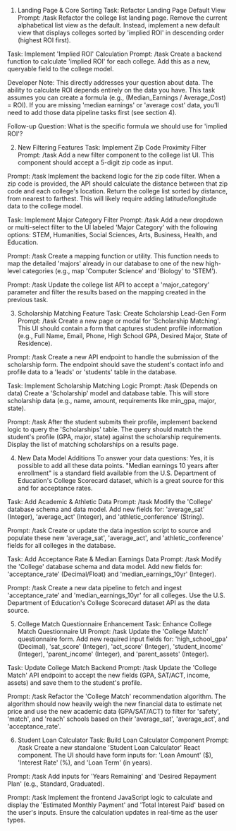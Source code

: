 1. Landing Page & Core Sorting
Task: Refactor Landing Page Default View
Prompt: /task Refactor the college list landing page. Remove the current alphabetical list view as the default. Instead, implement a new default view that displays colleges sorted by 'implied ROI' in descending order (highest ROI first).

Task: Implement 'Implied ROI' Calculation
Prompt: /task Create a backend function to calculate 'implied ROI' for each college. Add this as a new, queryable field to the college model.

Developer Note: This directly addresses your question about data. The ability to calculate ROI depends entirely on the data you have. This task assumes you can create a formula (e.g., (Median_Earnings / Average_Cost) = ROI). If you are missing 'median earnings' or 'average cost' data, you'll need to add those data pipeline tasks first (see section 4).

Follow-up Question: What is the specific formula we should use for 'implied ROI'?

2. New Filtering Features
Task: Implement Zip Code Proximity Filter
Prompt: /task Add a new filter component to the college list UI. This component should accept a 5-digit zip code as input.

Prompt: /task Implement the backend logic for the zip code filter. When a zip code is provided, the API should calculate the distance between that zip code and each college's location. Return the college list sorted by distance, from nearest to farthest. This will likely require adding latitude/longitude data to the college model.

Task: Implement Major Category Filter
Prompt: /task Add a new dropdown or multi-select filter to the UI labeled 'Major Category' with the following options: STEM, Humanities, Social Sciences, Arts, Business, Health, and Education.

Prompt: /task Create a mapping function or utility. This function needs to map the detailed 'majors' already in our database to one of the new high-level categories (e.g., map 'Computer Science' and 'Biology' to 'STEM').

Prompt: /task Update the college list API to accept a 'major_category' parameter and filter the results based on the mapping created in the previous task.

3. Scholarship Matching Feature
Task: Create Scholarship Lead-Gen Form
Prompt: /task Create a new page or modal for 'Scholarship Matching'. This UI should contain a form that captures student profile information (e.g., Full Name, Email, Phone, High School GPA, Desired Major, State of Residence).

Prompt: /task Create a new API endpoint to handle the submission of the scholarship form. The endpoint should save the student's contact info and profile data to a 'leads' or 'students' table in the database.

Task: Implement Scholarship Matching Logic
Prompt: /task (Depends on data) Create a 'Scholarship' model and database table. This will store scholarship data (e.g., name, amount, requirements like min_gpa, major, state).

Prompt: /task After the student submits their profile, implement backend logic to query the 'Scholarships' table. The query should match the student's profile (GPA, major, state) against the scholarship requirements. Display the list of matching scholarships on a results page.

4. New Data Model Additions
To answer your data questions: Yes, it is possible to add all these data points. "Median earnings 10 years after enrollment" is a standard field available from the U.S. Department of Education's College Scorecard dataset, which is a great source for this and for acceptance rates.

Task: Add Academic & Athletic Data
Prompt: /task Modify the 'College' database schema and data model. Add new fields for: 'average_sat' (Integer), 'average_act' (Integer), and 'athletic_conference' (String).

Prompt: /task Create or update the data ingestion script to source and populate these new 'average_sat', 'average_act', and 'athletic_conference' fields for all colleges in the database.

Task: Add Acceptance Rate & Median Earnings Data
Prompt: /task Modify the 'College' database schema and data model. Add new fields for: 'acceptance_rate' (Decimal/Float) and 'median_earnings_10yr' (Integer).

Prompt: /task Create a new data pipeline to fetch and ingest 'acceptance_rate' and 'median_earnings_10yr' for all colleges. Use the U.S. Department of Education's College Scorecard dataset API as the data source.

5. College Match Questionnaire Enhancement
Task: Enhance College Match Questionnaire UI
Prompt: /task Update the 'College Match' questionnaire form. Add new required input fields for: 'high_school_gpa' (Decimal), 'sat_score' (Integer), 'act_score' (Integer), 'student_income' (Integer), 'parent_income' (Integer), and 'parent_assets' (Integer).

Task: Update College Match Backend
Prompt: /task Update the 'College Match' API endpoint to accept the new fields (GPA, SAT/ACT, income, assets) and save them to the student's profile.

Prompt: /task Refactor the 'College Match' recommendation algorithm. The algorithm should now heavily weigh the new financial data to estimate net price and use the new academic data (GPA/SAT/ACT) to filter for 'safety', 'match', and 'reach' schools based on their 'average_sat', 'average_act', and 'acceptance_rate'.

6. Student Loan Calculator
Task: Build Loan Calculator Component
Prompt: /task Create a new standalone 'Student Loan Calculator' React component. The UI should have form inputs for: 'Loan Amount' ($), 'Interest Rate' (%), and 'Loan Term' (in years).

Prompt: /task Add inputs for 'Years Remaining' and 'Desired Repayment Plan' (e.g., Standard, Graduated).

Prompt: /task Implement the frontend JavaScript logic to calculate and display the 'Estimated Monthly Payment' and 'Total Interest Paid' based on the user's inputs. Ensure the calculation updates in real-time as the user types.